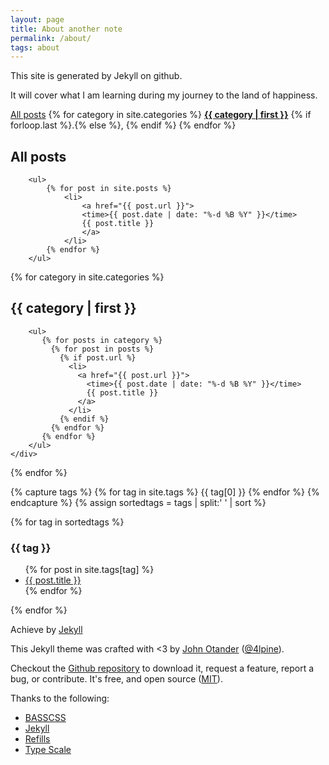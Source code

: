 ```yaml
---
layout: page
title: About another note
permalink: /about/
tags: about
---
```



This site is generated by Jekyll on github.

It will cover what I am learning during my journey to the land of happiness.

<nav>
    <a href="#allposts">All posts</a>
    {% for category in site.categories %}
        <a href="#{{ category | first | remove:' ' }}"><strong>{{ category | first }}</strong></a> {% if forloop.last %}.{% else %}, {% endif %}
    {% endfor %}
</nav>

<div class="catbloc" id="allposts">
    <h2>All posts</h2>
    
        <ul>
            {% for post in site.posts %}
                <li>
                    <a href="{{ post.url }}">
                    <time>{{ post.date | date: "%-d %B %Y" }}</time>
                    {{ post.title }}
                    </a>
                </li>
            {% endfor %}
        </ul>
</div>

{% for category in site.categories %}
    <div class="catbloc" id="{{ category | first | remove:' ' }}">
        <h2>{{ category | first }}</h2>
        
        <ul>
           {% for posts in category %}
             {% for post in posts %}
               {% if post.url %}
                 <li>
                   <a href="{{ post.url }}">
                     <time>{{ post.date | date: "%-d %B %Y" }}</time>
                     {{ post.title }}
                   </a>
                 </li>
               {% endif %}
             {% endfor %}
           {% endfor %}
        </ul>
    </div>
{% endfor %}



{% capture tags %}
  {% for tag in site.tags %}
    {{ tag[0] }}
  {% endfor %}
{% endcapture %}
{% assign sortedtags = tags | split:' ' | sort %}

{% for tag in sortedtags %}
  <h3 id="{{ tag }}">{{ tag }}</h3>
  <ul>
  {% for post in site.tags[tag] %}
    <li><a href="{{ post.url }}">{{ post.title }}</a></li>
  {% endfor %}
  </ul>
{% endfor %}








Achieve by [Jekyll](https://nildeala.fr/2015/02/10/jekyll-pro-tip-awesome-archive-page.html)

This Jekyll theme was crafted with <3 by [John Otander](http://johnotander.com)
([@4lpine](https://twitter.com/4lpine)).

Checkout the [Github repository](https://github.com/johnotander/pixyll) to download it,
request a feature, report a bug, or contribute. It's free, and open source
([MIT](http://opensource.org/licenses/MIT)).

Thanks to the following:

* [BASSCSS](http://basscss.com)
* [Jekyll](http://jekyllrb.com)
* [Refills](http://refills.bourbon.io/)
* [Type Scale](http://type-scale.com/)
